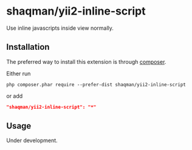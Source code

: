 # shaqman/yii2-inline-script
Use inline javascripts inside view normally.

## Installation

The preferred way to install this extension is through [composer](http://getcomposer.org/download/).

Either run

```
php composer.phar require --prefer-dist shaqman/yii2-inline-script
```

or add

```json
"shaqman/yii2-inline-script": "*"
```

## Usage

Under development.